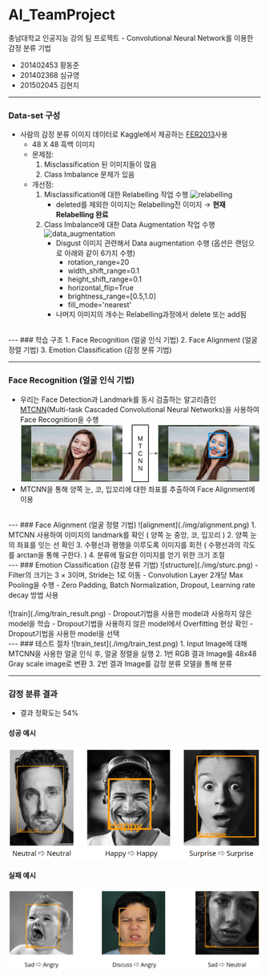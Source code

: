 # AI_TeamProject
충남대학교 인공지능 강의 팀 프로젝트 - Convolutional Neural Network를 이용한 감정 분류 기법
- 201402453 황동준
- 201402368 심규영
- 201502045 김현지
---
### Data-set 구성
- 사람의 감정 분류 이미지 데이터로 Kaggle에서 제공하는 [FER2013](https://www.kaggle.com/deadskull7/fer2013)사용
    - 48 X 48 흑백 이미지
    - 문제점:
        1. Misclassification 된 이미지들이 많음
        2. Class Imbalance 문제가 있음
    - 개선점:
        1. Misclassification에 대한 Relabelling 작업 수행
        ![relabelling](./data_relabelling.png)
            - deleted를 제외한 이미지는 Relabelling전 이미지 → **현재 Relabelling 완료**
        2. Class Imbalance에 대한 Data Augmentation 작업 수행
        ![data_augmentation](./data_augmentation.png)
            - Disgust 이미지 관련해서 Data augmentation 수행 (옵션은 랜덤으로 아래와 같이 6가지 수행)
                - rotation_range=20
                - width_shift_range=0.1
                - height_shift_range=0.1 
                - horizontal_flip=True
                - brightness_range=[0.5,1.0]
                - fill_mode='nearest'
            - 나머지 이미지의 개수는 Relabelling과정에서 delete 또는 add됨
<br>
---
### 학습 구조
1. Face Recognition (얼굴 인식 기법)
2. Face Alignment (얼굴 정렬 기법)
3. Emotion Classification (감정 분류 기법)

<br>

---
### Face Recognition (얼굴 인식 기법)
- 우리는 Face Detection과 Landmark를 동시 검출하는 알고리즘인 [MTCNN](https://github.com/ipazc/mtcnn)(Multi-task Cascaded Convolutional Neural Networks)을 사용하여 Face Recognition을 수행
![mtcnn](./img/mtcnn.png)
- MTCNN을 통해 양쪽 눈, 코, 입꼬리에 대한 좌표를 추출하여 Face Alignment에 이용
<br>
---
### Face Alignment (얼굴 정렬 기법)
![alignment](./img/alignment.png)
1. MTCNN 사용하여 이미지의 landmark를 확인 ( 양쪽 눈 중앙, 코, 입꼬리 )
2. 양쪽 눈의 좌표를 잇는 선 확인
3. 수평선과 평행을 이루도록 이미지를 회전 ( 수평선과의 각도를 arctan을 통해 구한다. )
4. 분류에 필요한 이미지를 얻기 위한 크기 조절
<br>
---
### Emotion Classification (감정 분류 기법)
![structure](./img/sturc.png)
- Filter의 크기는 3 × 3이며, Stride는 1로 이동
- Convolution Layer 2개당  Max Pooling을 수행
- Zero Padding, Batch Normalization, Dropout, Learning rate decay 방법 사용
<br><br>
![train](./img/train_result.png)
- Dropout기법을 사용한 model과 사용하지 않은 model을 학습
    - Dropout기법을 사용하지 않은 model에서 Overfitting 현상 확인
    - Dropout기법을 사용한 model을 선택
<br>
---
### 테스트 절차
![train_test](./img/train_test.png)
1. Input Image에 대해 MTCNN을 사용한 얼굴 인식 후, 얼굴 정렬을 실행
2. 1번 RGB 결과 Image를 48x48 Gray scale image로 변환
3. 2번 결과 Image를 감정 분류 모델을 통해 분류

<br>

---
### 감정 분류 결과
- 결과 정확도는 54%
#### 성공 예시
![success](./img/success.png)
#### 실패 예시
![fail](./img/fail.png)
